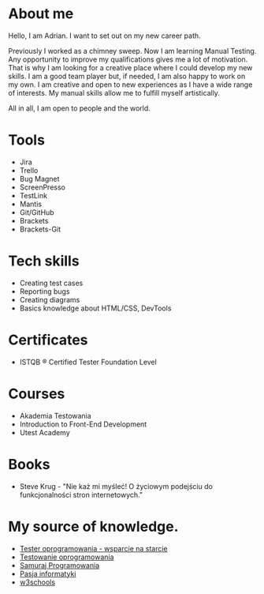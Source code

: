 # About me
Hello, I am Adrian. I want to set out on my new career path. 

Previously I worked as a chimney sweep. Now I am learning Manual Testing. Any opportunity to improve my qualifications gives me a lot of motivation. That is why I am looking for a creative place where I could develop my new skills. I am a good team player but, if needed, I am also happy to work on my own. I am creative and open to new experiences as I have a wide range of interests. My manual skills allow me to fulfill myself artistically. 

All in all, I am open to people and the world.


# Tools
* Jira
* Trello
* Bug Magnet
* ScreenPresso
* TestLink
* Mantis
* Git/GitHub
* Brackets
* Brackets-Git

# Tech skills
* Creating test cases
* Reporting bugs
* Creating diagrams
* Basics knowledge about HTML/CSS, DevTools


# Certificates
* ISTQB ® Certified Tester Foundation Level 

# Courses
* Akademia Testowania
* Introduction to Front-End Development
* Utest Academy

# Books
* Steve Krug - "Nie każ mi myśleć! O życiowym podejściu do funkcjonalności stron internetowych."

# My source of knowledge.
* [Tester oprogramowania - wsparcie na starcie](https://www.facebook.com/groups/testeroprogramowania)
* [Testowanie oprogramowania](https://www.facebook.com/groups/TestowanieOprogramowania)
* [Samuraj Programowania](https://www.youtube.com/c/SamurajProgramowania)
* [Pasja informatyki](https://www.youtube.com/c/Pasjainformatykitutoriale)
* [w3schools](https://www.w3schools.com/)



